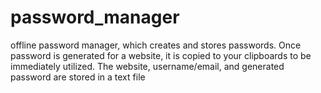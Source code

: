 # password_manager
offline password manager, which creates and stores passwords. Once password is generated for a website, it is copied to your clipboards to be immediately utilized. The website, username/email, and generated password are stored in a text file
